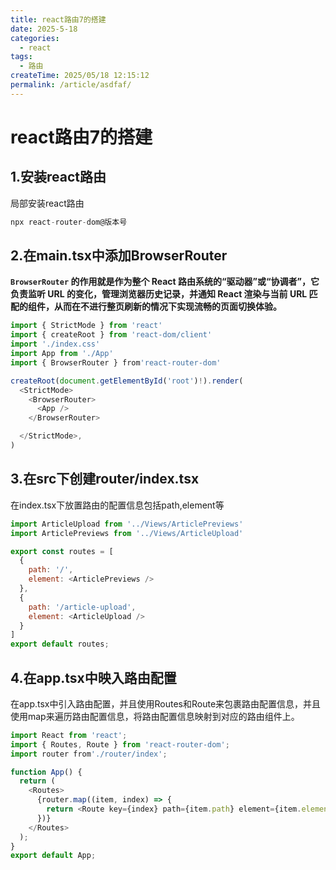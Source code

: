 ```yaml
---
title: react路由7的搭建
date: 2025-5-18
categories:
  - react
tags:  
  - 路由
createTime: 2025/05/18 12:15:12
permalink: /article/asdfaf/
---
```

# react路由7的搭建

## 1.安装react路由

局部安装react路由

```js
npx react-router-dom@版本号
```

## 2.在main.tsx中添加BrowserRouter

**`BrowserRouter` 的作用就是作为整个 React 路由系统的“驱动器”或“协调者”，它负责监听 URL 的变化，管理浏览器历史记录，并通知 React 渲染与当前 URL 匹配的组件，从而在不进行整页刷新的情况下实现流畅的页面切换体验。**

```js
import { StrictMode } from 'react'
import { createRoot } from 'react-dom/client'
import './index.css'
import App from './App'
import { BrowserRouter } from'react-router-dom'

createRoot(document.getElementById('root')!).render(
  <StrictMode>
    <BrowserRouter>
      <App />
    </BrowserRouter>

  </StrictMode>,
)

```

## 3.在src下创建router/index.tsx

在index.tsx下放置路由的配置信息包括path,element等

```js
import ArticleUpload from '../Views/ArticlePreviews'
import ArticlePreviews from '../Views/ArticleUpload'

export const routes = [
  {
    path: '/',
    element: <ArticlePreviews />
  },
  {
    path: '/article-upload',
    element: <ArticleUpload />
  }
]
export default routes;

```

## 4.在app.tsx中映入路由配置
在app.tsx中引入路由配置，并且使用Routes和Route来包裹路由配置信息，并且使用map来遍历路由配置信息，将路由配置信息映射到对应的路由组件上。

```js
import React from 'react';
import { Routes, Route } from 'react-router-dom';
import router from'./router/index';

function App() {
  return (
    <Routes>
      {router.map((item, index) => {
        return <Route key={index} path={item.path} element={item.element} />;
      })}
    </Routes>
  );
}
export default App;
```

